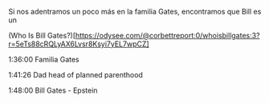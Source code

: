 Si nos adentramos un poco más en la familia Gates, encontramos que Bill es un 

(Who Is Bill Gates?)[https://odysee.com/@corbettreport:0/whoisbillgates:3?r=5eTs88cRQLyAX6Lvsr8Ksyi7yEL7wpCZ] 

1:36:00
Familia Gates 

1:41:26
Dad head of planned parenthood

1:48:00
Bill Gates - Epstein